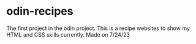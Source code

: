 # odin-recipes
The first project in the odin project. This is a recipe websites to show my HTML and CSS skills currently. Made on 7/24/23

